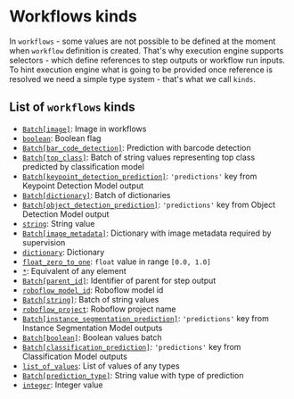 # Workflows kinds

In `workflows` - some values are not possible to be defined at the moment
when `workflow` definition is created. That's why execution engine supports
selectors - which define references to step outputs or workflow run inputs.
To hint execution engine what is going to be provided once reference is 
resolved we need a simple type system - that's what we call `kinds`.
 
## List of `workflows` kinds
<!--- AUTOGENERATED_KINDS_LIST -->
* [`Batch[image]`](/workflows/kinds/batch_image): Image in workflows
* [`boolean`](/workflows/kinds/boolean): Boolean flag
* [`Batch[bar_code_detection]`](/workflows/kinds/batch_bar_code_detection): Prediction with barcode detection
* [`Batch[top_class]`](/workflows/kinds/batch_top_class): Batch of string values representing top class predicted by classification model
* [`Batch[keypoint_detection_prediction]`](/workflows/kinds/batch_keypoint_detection_prediction): `'predictions'` key from Keypoint Detection Model output
* [`Batch[dictionary]`](/workflows/kinds/batch_dictionary): Batch of dictionaries
* [`Batch[object_detection_prediction]`](/workflows/kinds/batch_object_detection_prediction): `'predictions'` key from Object Detection Model output
* [`string`](/workflows/kinds/string): String value
* [`Batch[image_metadata]`](/workflows/kinds/batch_image_metadata): Dictionary with image metadata required by supervision
* [`dictionary`](/workflows/kinds/dictionary): Dictionary
* [`float_zero_to_one`](/workflows/kinds/float_zero_to_one): `float` value in range `[0.0, 1.0]`
* [`*`](/workflows/kinds/*): Equivalent of any element
* [`Batch[parent_id]`](/workflows/kinds/batch_parent_id): Identifier of parent for step output
* [`roboflow_model_id`](/workflows/kinds/roboflow_model_id): Roboflow model id
* [`Batch[string]`](/workflows/kinds/batch_string): Batch of string values
* [`roboflow_project`](/workflows/kinds/roboflow_project): Roboflow project name
* [`Batch[instance_segmentation_prediction]`](/workflows/kinds/batch_instance_segmentation_prediction): `'predictions'` key from Instance Segmentation Model outputs
* [`Batch[boolean]`](/workflows/kinds/batch_boolean): Boolean values batch
* [`Batch[classification_prediction]`](/workflows/kinds/batch_classification_prediction): `'predictions'` key from Classification Model outputs
* [`list_of_values`](/workflows/kinds/list_of_values): List of values of any types
* [`Batch[prediction_type]`](/workflows/kinds/batch_prediction_type): String value with type of prediction
* [`integer`](/workflows/kinds/integer): Integer value
<!--- AUTOGENERATED_KINDS_LIST -->

